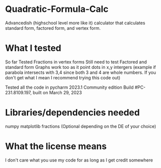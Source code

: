 # Quadratic-Formula-Calc
Advancedish (highschool level more like it) calculator that calculates standard form, factored form, and vertex form.

# What I tested
So far Tested Fractions in vertex forms
Still need to test Factored and standard form
Graphs work too as it point dots in x,y intergers (example if parabola intersects with 3,4 since both 3 and 4 are whole numbers. If you don't get what I mean I recommend trying this code out)

Tested all the code in pycharm 2023.1 Community edition Build #PC-231.8109.197, built on March 29, 2023


# Libraries/dependencies needed

numpy 
matplotlib
fractions (Optional depending on the DE of your choice)

# What the license means

I don't care what you use my code for as long as I get credit somewhere
